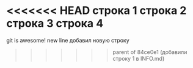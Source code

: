 <<<<<<< HEAD
строка 1
строка 2
строка 3
строка 4
=======
git is awesome!
new line
добавил новую строку
>>>>>>> parent of 84ce0e1 (добавили строку 1 в INFO.md)
